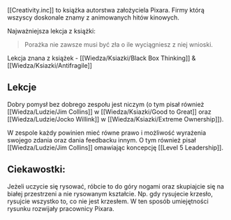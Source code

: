 [[Creativity.inc]] to książka autorstwa założyciela Pixara. Firmy którą wszyscy doskonale znamy z animowanych hitów kinowych.

Najważniejsza lekcja z książki: 
> Porażka nie zawsze musi być zła o ile wyciągniesz z niej wnioski.

Lekcja znana z książek - [[Wiedza/Ksiazki/Black Box Thinking]] & [[Wiedza/Ksiazki/Antifragile]]

## Lekcje
Dobry pomysł bez dobrego zespołu jest niczym (o tym pisał również [[Wiedza/Ludzie/Jim Collins]] w [[Wiedza/Ksiazki/Good to Great]] oraz [[Wiedza/Ludzie/Jocko Willink]] w [[Wiedza/Ksiazki/Extreme Ownership]]).

W zespole każdy powinien mieć równe prawo i możliwość wyrażenia swojego zdania oraz dania feedbacku innym. O tym również pisał [[Wiedza/Ludzie/Jim Collins]] omawiając koncepcję [[Level 5 Leadership]].

## Ciekawostki: 
Jeżeli uczycie się rysować, róbcie to do góry nogami oraz skupiajcie się na białej przestrzeni a nie rysowanym kształcie. Np. gdy rysujecie krzesło, rysujcie wszystko to, co nie jest krzesłem. W ten sposób umiejętności rysunku rozwijały pracownicy Pixara.